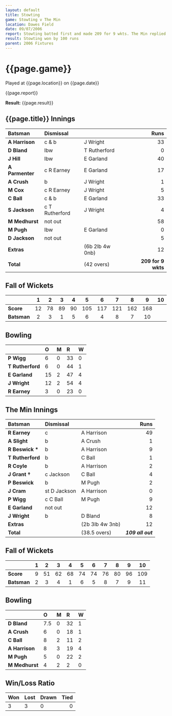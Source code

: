 ```yaml
---
layout: default
title: Stowting
game: Stowting v The Min
location: Dawes Field
date: 09/07/2006
report: Stowting batted first and made 209 for 9 wkts. The Min replied with 109 all out
result: Stowting won by 100 runs
parent: 2006 Fixtures
---
```


# {{page.game}}

Played at {{page.location}} on {{page.date}}

{{page.report}}

**Result:** {{page.result}}

## {{page.title}} Innings

| Batsman | Dismissal |  | Runs |
|:---|:---|---|---:|
| **A Harrison** | c & b | J Wright | 33 |
| **D Bland** | lbw | T Rutherford | 0 |
| **J Hill** | lbw | E Garland | 40 |
| **A Parmenter** | c R Earney | E Garland | 17 |
| **A Crush** | b | J Wright | 1 |
| **M Cox** | c R Earney | J Wright | 5 |
| **C Ball** | c & b | E Garland | 33 |
| **S Jackson** | c T Rutherford | J Wright | 4 |
| **M Medhurst** | not out |  |  58|
| **M Pugh** | lbw | E Garland | 0 |
| **D Jackson** | not out |  | 5 |
| **Extras** | | (6b 2lb 4w 0nb) | 12 |
| **Total** | | (42 overs) | **209 for 9 wkts** |

## Fall of Wickets

| | 1 | 2 | 3 | 4 | 5 | 6 | 7 | 8 | 9 | 10 |
|---|:---:|:---:|:---:|:---:|:---:|:---:|:---:|:---:|:---:|:---:|
| **Score** | 12 | 78 | 89 | 90 | 105 | 117 | 121 | 162 | 168 |  |
| **Batsman** | 2 | 3 | 1 | 5 | 6 | 4 | 8 | 7 | 10 |  |

## Bowling

| | O | M | R | W |
|---|:---|:---|:---|:---|
| **P Wigg** | 6 | 0 | 33 | 0 |
| **T Rutherford** | 6 | 0 | 44 | 1 |
| **E Garland** | 15 | 2 | 47 | 4 |
| **J Wright** | 12 | 2 | 54 | 4 |
| **R Earney** | 3 | 0 | 23 | 0 |

## The Min Innings

| Batsman | Dismissal |  | Runs |
|:---|:---|---|---:|
| **R Earney** | c | A Harrison | 49 |
| **A Slight** | b | A Crush | 1 |
| **R Beswick &#42;** | b | A Harrison | 9 |
| **T Rutherford** | b | C Ball | 1 |
| **R Coyle** | b | A Harrison | 2 |
| **J Grant &#8224;** | c Jackson | C Ball | 4 |
| **P Beswick** | b | M Pugh | 2 |
| **J Cram** | st D Jackson | A Harrison | 0 |
| **P Wigg** | c C Ball | M Pugh | 9 |
| **E Garland** | not out |  | 12 |
| **J Wright** | b | D Bland | 8 |
| **Extras** | | (2b 3lb 4w 3nb) | 12 |
| **Total** | | (38.5 overs) | ***109 all out*** |

## Fall of Wickets

| | 1 | 2 | 3 | 4 | 5 | 6 | 7 | 8 | 9 | 10 |
|---|:---:|:---:|:---:|:---:|:---:|:---:|:---:|:---:|:---:|:---:|
| **Score** | 9 | 51 | 62 | 68 | 74 | 74 | 76 | 80 | 96 | 109 |
| **Batsman** | 2 | 3 | 4 | 1 | 6 | 5 | 8 | 7 | 9 | 11 |

## Bowling

| | O | M | R | W |
|---|:---|:---|:---|:---|
| **D Bland** | 7.5 | 0 | 32 | 1 |
| **A Crush** | 6 | 0 | 18 | 1 |
| **C Ball** | 8 | 2 | 11 | 2 |
| **A Harrison** | 8 | 3 | 19 | 4 |
| **M Pugh** | 5 | 0 | 22 | 2 |
| **M Medhurst** | 4 | 2 | 2 | 0 |

## Win/Loss Ratio

| Won | Lost | Drawn | Tied |
|:---|:---|:---|---:|
| 3 | 3 | 0 | 0 |
